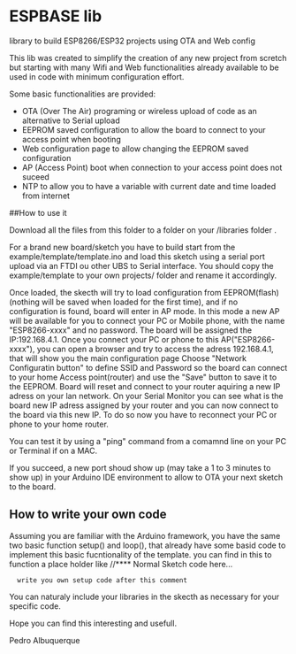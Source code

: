# ESPBASE lib
library to build ESP8266/ESP32 projects using OTA and Web config

This lib was created to simplify the creation of any new project from scretch but starting with many Wifi and Web functionalities already available to be used in code with minimum configuration effort.

Some basic functionalities are provided:
* OTA (Over The Air) programing or wireless upload of code as an alternative to Serial upload
* EEPROM saved configuration to allow the board to connect to your access point when booting
* Web configuration page to allow changing the EEPROM saved configuration
* AP (Access Point) boot when connection to your access point does not suceed
* NTP to allow you to have a variable with current date and time loaded from internet

##How to use it

Download all the files from this folder to a folder on your <projects>/libraries folder .

For a brand new board/sketch you have to build start from the example/template/template.ino and load this sketch using a serial port upload via an FTDI ou other UBS to Serial interface.
You should copy the example/template to your own projects/<myProj> folder and rename it accordingly.

Once loaded, the skecth will try to load configuration from EEPROM(flash) (nothing will be saved when loaded for the first time), and if no configuration is found, board will enter in AP mode. 
In this mode a new AP will be available for you to connect your PC or Mobile phone, with the name "ESP8266-xxxx" and no password.
The board will be assigned the IP:192.168.4.1.
Once you connect your PC or phone to this AP("ESP8266-xxxx"), you can open a browser and try to access the adress 192.168.4.1, that will show you the main configuration page
Choose "Network Configuratin button" to define SSID and Password so the board can connect to your home Access point(router) and use the "Save" button to save it to the EEPROM.
Board will reset and connect to your router aquiring a new IP adress on your lan network.
On your Serial Monitor you can see what is the board new IP adress assigned by your router and you can now connect to the board via this new IP. 
To do so now you have to reconnect your PC or phone to your home router.

You can test it by using a "ping" command from a comamnd line on your PC or Terminal if on a MAC.

If you succeed, a new port shoud show up (may take a 1 to 3 minutes to show up) in your Arduino IDE environment to allow to OTA your next sketch to the board.

## How to write your own code

Assuming you are familiar with the Arduino framework, you have the same two basic function setup() and loop(), that already have some basid code to implement this basic fucntionality of the template.
you can find in this to function a place holder like
    //**** Normal Sketch code here...
      
      write you own setup code after this comment
      
You can naturaly include your libraries in the skecth as necessary for your specific code.

Hope you can find this interesting and usefull.

Pedro Albuquerque
